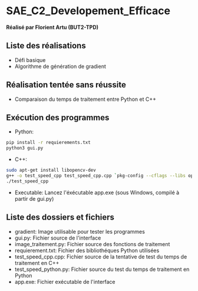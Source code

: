 # SAE_C2_Developement_Efficace
 
**Réalisé par Florient Artu (BUT2-TPD)**

## Liste des réalisations

- Défi basique
- Algorithme de génération de gradient 

## Réalisation tentée sans réussite

- Comparaison du temps de traitement entre Python et C++

## Exécution des programmes

- Python:
```bash
pip install -r requierements.txt
python3 gui.py
```

- C++:
```bash
sudo apt-get install libopencv-dev
g++ -o test_speed_cpp test_speed_cpp.cpp `pkg-config --cflags --libs opencv4`
./test_speed_cpp
```

- Executable: Lancez l'éxécutable app.exe (sous Windows, compilé à partir de gui.py)

## Liste des dossiers et fichiers

- gradient: Image utilisable pour tester les programmes
- gui.py: Fichier source de l'interface
- image_traitement.py: Fichier source des fonctions de traitement
- requierement.txt: Fichier des bibliothéques Python utilisées
- test_speed_cpp.cpp: Fichier source de la tentative de test du temps de traitement en C++
- test_speed_python.py: Fichier source du test du temps de traitement en Python
- app.exe: Fichier exécutable de l'interface

